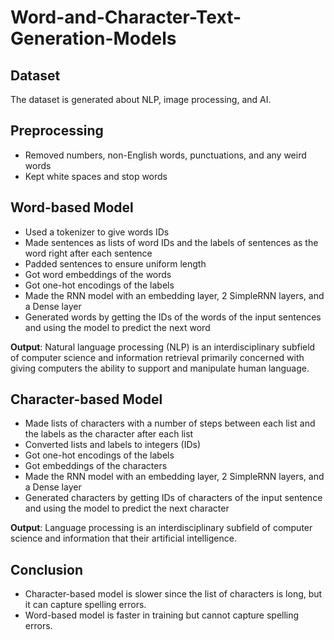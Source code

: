 # Word-and-Character-Text-Generation-Models

## Dataset
The dataset is generated about NLP, image processing, and AI.

## Preprocessing
- Removed numbers, non-English words, punctuations, and any weird words
- Kept white spaces and stop words

## Word-based Model
- Used a tokenizer to give words IDs
- Made sentences as lists of word IDs and the labels of sentences as the word right after each sentence
- Padded sentences to ensure uniform length
- Got word embeddings of the words
- Got one-hot encodings of the labels
- Made the RNN model with an embedding layer, 2 SimpleRNN layers, and a Dense layer
- Generated words by getting the IDs of the words of the input sentences and using the model to predict the next word

**Output**: 
Natural language processing (NLP) is an interdisciplinary subfield of computer science and information retrieval primarily concerned with giving computers the ability to support and manipulate human language.

## Character-based Model
- Made lists of characters with a number of steps between each list and the labels as the character after each list
- Converted lists and labels to integers (IDs)
- Got one-hot encodings of the labels
- Got embeddings of the characters
- Made the RNN model with an embedding layer, 2 SimpleRNN layers, and a Dense layer
- Generated characters by getting IDs of characters of the input sentence and using the model to predict the next character

**Output**: 
Language processing is an interdisciplinary subfield of computer science and information that their artificial intelligence.

## Conclusion
- Character-based model is slower since the list of characters is long, but it can capture spelling errors.
- Word-based model is faster in training but cannot capture spelling errors.
